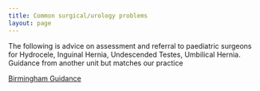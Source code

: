 ```yaml
---
title: Common surgical/urology problems 
layout: page
---
```

The following is advice on assessment and referral to paediatric surgeons for Hydrocele, Inguinal Hernia, Undescended Testes, Umbilical Hernia.  Guidance from another unit but matches our practice

[Birmingham Guidance](https://bwc.nhs.uk/download.cfm?doc=docm93jijm4n3111.pdf&ver=4645)
